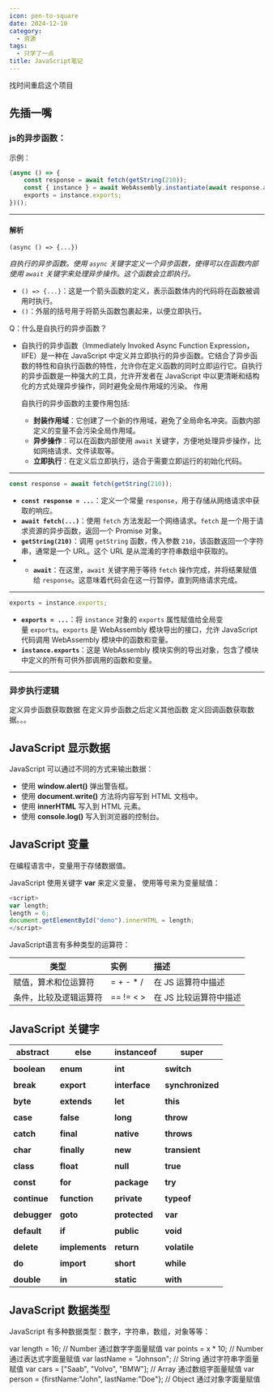 ```yaml
---
icon: pen-to-square
date: 2024-12-10
category:
  - 资源
tags:
  - 只学了一点
title: JavaScript笔记
---
```

找时间重启这个项目

## 先插一嘴
### js的异步函数：
示例：
```js
(async () => {
    const response = await fetch(getString(210));
    const { instance } = await WebAssembly.instantiate(await response.arrayBuffer());
    exports = instance.exports;
})();
```

----
#### 解析
```
(async () => {...})
```
*自执行的异步函数。使用 `async` 关键字定义一个异步函数，使得可以在函数内部使用 `await` 关键字来处理异步操作。这个函数会立即执行。*

- `() => {...}`：这是一个箭头函数的定义，表示函数体内的代码将在函数被调用时执行。
- `()`：外层的括号用于将箭头函数包裹起来，以便立即执行。
  
Q：什么是自执行的异步函数？
- 自执行的异步函数（Immediately Invoked Async Function Expression，IIFE）是一种在 JavaScript 中定义并立即执行的异步函数。它结合了异步函数的特性和自执行函数的特性，允许你在定义函数的同时立即运行它。自执行的异步函数是一种强大的工具，允许开发者在 JavaScript 中以更清晰和结构化的方式处理异步操作，同时避免全局作用域的污染。
   作用

	自执行的异步函数的主要作用包括:
	- **封装作用域**：它创建了一个新的作用域，避免了全局命名冲突。函数内部定义的变量不会污染全局作用域。
	- **异步操作**：可以在函数内部使用 `await` 关键字，方便地处理异步操作，比如网络请求、文件读取等。
	- **立即执行**：在定义后立即执行，适合于需要立即运行的初始化代码。

----

```js
const response = await fetch(getString(210));
```
- **`const response = ...`**：定义一个常量 `response`，用于存储从网络请求中获取的响应。
- **`await fetch(...)`**：使用 `fetch` 方法发起一个网络请求。`fetch` 是一个用于请求资源的异步函数，返回一个 Promise 对象。
- **`getString(210)`**：调用 `getString` 函数，传入参数 `210`，该函数返回一个字符串，通常是一个 URL。这个 URL 是从混淆的字符串数组中获取的。
- - **`await`**：在这里，`await` 关键字用于等待 `fetch` 操作完成，并将结果赋值给 `response`。这意味着代码会在这一行暂停，直到网络请求完成。

----
```js
exports = instance.exports;
```
- **`exports = ...`**：将 `instance` 对象的 `exports` 属性赋值给全局变量 `exports`。`exports` 是 WebAssembly 模块导出的接口，允许 JavaScript 代码调用 WebAssembly 模块中的函数和变量。
- **`instance.exports`**：这是 WebAssembly 模块实例的导出对象，包含了模块中定义的所有可供外部调用的函数和变量。

----

### 异步执行逻辑
定义异步函数获取数据
在定义异步函数之后定义其他函数
定义回调函数获取数据。。。
## JavaScript 显示数据

JavaScript 可以通过不同的方式来输出数据：

- 使用 **window.alert()** 弹出警告框。
- 使用 **document.write()** 方法将内容写到 HTML 文档中。
- 使用 **innerHTML** 写入到 HTML 元素。
- 使用 **console.log()** 写入到浏览器的控制台。

## JavaScript 变量

在编程语言中，变量用于存储数据值。

JavaScript 使用关键字 **var** 来定义变量， 使用等号来为变量赋值：

```js
<script>
var length;
length = 6;
document.getElementById("demo").innerHTML = length;
</script>
```

JavaScript语言有多种类型的运算符：

| 类型          | 实例        | 描述            |
| ----------- | :-------- | :------------ |
| 赋值，算术和位运算符  | = + - * / | 在 JS 运算符中描述   |
| 条件，比较及逻辑运算符 | == != < > | 在 JS 比较运算符中描述 |

## JavaScript 关键字

| **abstract** | **else**       | **instanceof** | **super**        |
| ------------ | -------------- | -------------- | ---------------- |
|              |                |                |                  |
| **boolean**  | **enum**       | **int**        | **switch**       |
|              |                |                |                  |
| **break**    | **export**     | **interface**  | **synchronized** |
|              |                |                |                  |
| **byte**     | **extends**    | **let**        | **this**         |
|              |                |                |                  |
| **case**     | **false**      | **long**       | **throw**        |
|              |                |                |                  |
| **catch**    | **final**      | **native**     | **throws**       |
|              |                |                |                  |
| **char**     | **finally**    | **new**        | **transient**    |
|              |                |                |                  |
| **class**    | **float**      | **null**       | **true**         |
|              |                |                |                  |
| **const**    | **for**        | **package**    | **try**          |
|              |                |                |                  |
| **continue** | **function**   | **private**    | **typeof**       |
|              |                |                |                  |
| **debugger** | **goto**       | **protected**  | **var**          |
|              |                |                |                  |
| **default**  | **if**         | **public**     | **void**         |
|              |                |                |                  |
| **delete**   | **implements** | **return**     | **volatile**     |
|              |                |                |                  |
| **do**       | **import**     | **short**      | **while**        |
|              |                |                |                  |
| **double**   | **in**         | **static**     | **with**         |

## JavaScript 数据类型

JavaScript 有多种数据类型：数字，字符串，数组，对象等等：

var length = 16;                  // Number 通过数字字面量赋值
var points = x * 10;               // Number 通过表达式字面量赋值
var lastName = "Johnson";             // String 通过字符串字面量赋值
var cars = ["Saab", "Volvo", "BMW"];       // Array 通过数组字面量赋值
var person = {firstName:"John", lastName:"Doe"}; // Object 通过对象字面量赋值